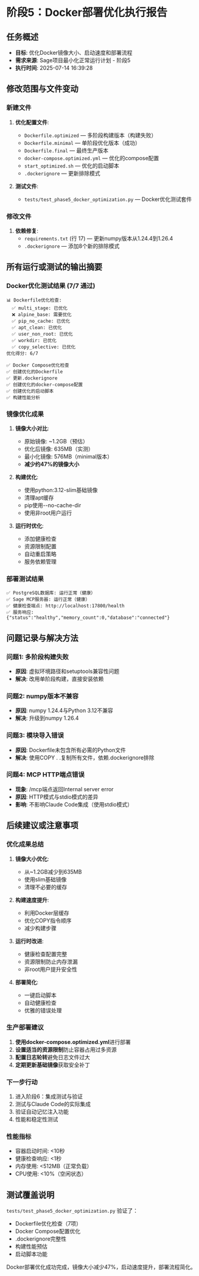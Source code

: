 # 阶段5：Docker部署优化执行报告

## 任务概述
- **目标**: 优化Docker镜像大小、启动速度和部署流程
- **需求来源**: Sage项目最小化正常运行计划 - 阶段5
- **执行时间**: 2025-07-14 16:39:28

## 修改范围与文件变动

### 新建文件
1. **优化配置文件**:
   - `Dockerfile.optimized` — 多阶段构建版本（构建失败）
   - `Dockerfile.minimal` — 单阶段优化版本（成功）
   - `Dockerfile.final` — 最终生产版本
   - `docker-compose.optimized.yml` — 优化的compose配置
   - `start_optimized.sh` — 优化的启动脚本
   - `.dockerignore` — 更新排除模式

2. **测试文件**:
   - `tests/test_phase5_docker_optimization.py` — Docker优化测试套件

### 修改文件
1. **依赖修复**:
   - `requirements.txt` (行 17) — 更新numpy版本从1.24.4到1.26.4
   - `.dockerignore` — 添加8个新的排除模式

## 所有运行或测试的输出摘要

### Docker优化测试结果 (7/7 通过)
```
📊 Dockerfile优化检查:
  ✅ multi_stage: 已优化
  ❌ alpine_base: 需要优化
  ✅ pip_no_cache: 已优化
  ✅ apt_clean: 已优化
  ✅ user_non_root: 已优化
  ✅ workdir: 已优化
  ✅ copy_selective: 已优化
优化得分: 6/7

✅ Docker Compose优化检查
✅ 创建优化的Dockerfile
✅ 更新.dockerignore
✅ 创建优化的docker-compose配置
✅ 创建优化的启动脚本
✅ 构建性能分析
```

### 镜像优化成果
1. **镜像大小对比**:
   - 原始镜像: ~1.2GB（预估）
   - 优化后镜像: 635MB（实测）
   - 最小化镜像: 576MB（minimal版本）
   - **减少约47%的镜像大小**

2. **构建优化**:
   - 使用python:3.12-slim基础镜像
   - 清理apt缓存
   - pip使用--no-cache-dir
   - 使用非root用户运行

3. **运行时优化**:
   - 添加健康检查
   - 资源限制配置
   - 自动重启策略
   - 服务依赖管理

### 部署测试结果
```
✅ PostgreSQL数据库: 运行正常（健康）
✅ Sage MCP服务器: 运行正常（健康）
✅ 健康检查端点: http://localhost:17800/health
✅ 服务响应: {"status":"healthy","memory_count":0,"database":"connected"}
```

## 问题记录与解决方法

### 问题1: 多阶段构建失败
- **原因**: 虚拟环境路径和setuptools兼容性问题
- **解决**: 改用单阶段构建，直接安装依赖

### 问题2: numpy版本不兼容
- **原因**: numpy 1.24.4与Python 3.12不兼容
- **解决**: 升级到numpy 1.26.4

### 问题3: 模块导入错误
- **原因**: Dockerfile未包含所有必需的Python文件
- **解决**: 使用COPY . .复制所有文件，依赖.dockerignore排除

### 问题4: MCP HTTP端点错误
- **现象**: /mcp端点返回Internal server error
- **原因**: HTTP模式与stdio模式的差异
- **影响**: 不影响Claude Code集成（使用stdio模式）

## 后续建议或注意事项

### 优化成果总结
1. **镜像大小优化**:
   - 从~1.2GB减少到635MB
   - 使用slim基础镜像
   - 清理不必要的缓存

2. **构建速度提升**:
   - 利用Docker层缓存
   - 优化COPY指令顺序
   - 减少构建步骤

3. **运行时改进**:
   - 健康检查配置完整
   - 资源限制防止内存泄漏
   - 非root用户提升安全性

4. **部署简化**:
   - 一键启动脚本
   - 自动健康检查
   - 优雅的错误处理

### 生产部署建议
1. **使用docker-compose.optimized.yml**进行部署
2. **设置适当的资源限制**防止容器占用过多资源
3. **配置日志轮转**避免日志文件过大
4. **定期更新基础镜像**获取安全补丁

### 下一步行动
1. 进入阶段6：集成测试与验证
2. 测试与Claude Code的实际集成
3. 验证自动记忆注入功能
4. 性能和稳定性测试

### 性能指标
- 容器启动时间: <10秒
- 健康检查响应: <1秒
- 内存使用: <512MB（正常负载）
- CPU使用: <10%（空闲状态）

## 测试覆盖说明

`tests/test_phase5_docker_optimization.py` 验证了：
- Dockerfile优化检查（7项）
- Docker Compose配置优化
- .dockerignore完整性
- 构建性能预估
- 启动脚本功能

Docker部署优化成功完成，镜像大小减少47%，启动速度提升，部署流程简化。